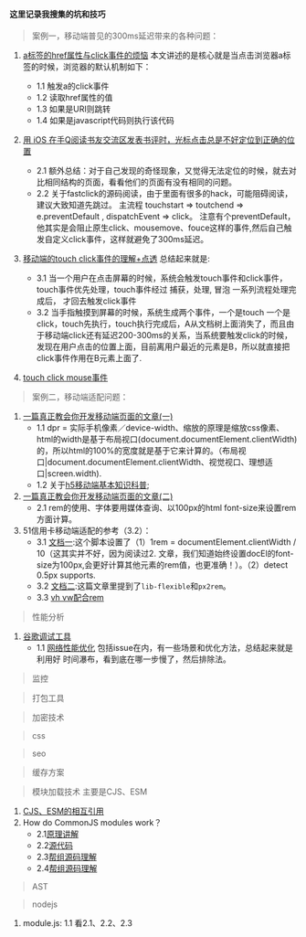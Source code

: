 #### 这里记录我搜集的坑和技巧

> 案例一，移动端普见的300ms延迟带来的各种问题：

1. [a标签的href属性与click事件的烦恼](http://hcysun.me/2015/11/26/a%E6%A0%87%E7%AD%BE%E7%9A%84href%E5%B1%9E%E6%80%A7%E4%B8%8Eclick%E4%BA%8B%E4%BB%B6%E7%9A%84%E7%83%A6%E6%81%BC/)
   本文讲述的是核心就是当点击浏览器a标签的时候，浏览器的默认机制如下：
    -   1.1 触发a的click事件
    -   1.2 读取href属性的值
    -   1.3 如果是URI则跳转
    -   1.4 如果是javascript代码则执行该代码

2. [用 iOS 在手Q阅读书友交流区发表书评时，光标点击总是不好定位到正确的位置](https://www.cnblogs.com/vajoy/p/5522114.html)
    -   2.1 额外总结：对于自己发现的奇怪现象，又觉得无法定位的时候，就去对比相同结构的页面，看看他们的页面有没有相同的问题。
    -   2.2 关于fastclick的源码阅读，由于里面有很多的hack，可能阻碍阅读，建议大致知道先跳过。 主流程 touchstart => toutchend => e.preventDefault , dispatchEvent => click。 注意有个preventDefault，他其实是会阻止原生click、mousemove、fouce这样的事件,然后自己触发自定义click事件，这样就避免了300ms延迟。

3. [移动端的touch click事件的理解+点透](https://www.jianshu.com/p/dc3bceb10dbb)
   总结起来就是:
    -   3.1 当一个用户在点击屏幕的时候，系统会触发touch事件和click事件，touch事件优先处理，touch事件经过 捕获，处理, 冒泡 一系列流程处理完成后， 才回去触发click事件
    -   3.2 当手指触摸到屏幕的时候，系统生成两个事件，一个是touch 一个是click，touch先执行，touch执行完成后，A从文档树上面消失了，而且由于移动端click还有延迟200-300ms的关系，当系统要触发click的时候，发现在用户点击的位置上面，目前离用户最近的元素是B，所以就直接把click事件作用在B元素上面了.
4. [touch click mouse事件](https://www.cnblogs.com/irelands/p/3433628.html)


> 案例二，移动端适配问题：

1. [一篇真正教会你开发移动端页面的文章(一)](http://hcysun.me/2015/10/16/%E4%B8%80%E7%AF%87%E7%9C%9F%E6%AD%A3%E6%95%99%E4%BC%9A%E4%BD%A0%E5%BC%80%E5%8F%91%E7%A7%BB%E5%8A%A8%E7%AB%AF%E9%A1%B5%E9%9D%A2%E7%9A%84%E6%96%87%E7%AB%A0(%E4%B8%80)/)
   -    1.1 dpr = 实际手机像素／device-width、缩放的原理是缩放css像素、html的width是基于布局视口(document.documentElement.clientWidth)的，所以html的100%的宽度就是基于它来计算的。（布局视口|document.documentElement.clientWidth、视觉视口、理想适口|screen.width).
   -    1.2 关于[h5移动端基本知识科普](https://github.com/riskers/blog/issues/17);
2. [一篇真正教会你开发移动端页面的文章(二)](http://hcysun.me/2015/10/19/%E4%B8%80%E7%AF%87%E7%9C%9F%E6%AD%A3%E6%95%99%E4%BC%9A%E4%BD%A0%E5%BC%80%E5%8F%91%E7%A7%BB%E5%8A%A8%E7%AB%AF%E9%A1%B5%E9%9D%A2%E7%9A%84%E6%96%87%E7%AB%A0-%E4%BA%8C/)   
   -    2.1 rem的使用、字体要用媒体查询、以100px的html font-size来设置rem方面计算。
3. 51信用卡移动端适配的参考（3.2）：
   -    3.1 [文档一](https://github.com/amfe/lib-flexible/blob/2.0/index.js):这个脚本设置了（1）1rem = documentElement.clientWidth / 10（这其实并不好，因为阅读过2. 文章，我们知道始终设置docEl的font-size为100px,会更好计算其他元素的rem值，也更准确！）。（2）detect 0.5px supports.
   -    3.2 [文档二](https://github.com/amfe/article/issues/17):这篇文章里提到了`lib-flexible`和`px2rem`。
   -    3.3 [vh vw配合rem](https://juejin.im/entry/59b00e46f265da2491513bcc)

> 性能分析
1. [谷歌调试工具](https://developers.google.com/web/tools/chrome-devtools/)
   -   1.1 [网络性能优化](https://developers.google.com/web/tools/chrome-devtools/network-performance/)
    包括issue在内，有一些场景和优化方法，总结起来就是利用好 时间瀑布，看到底在哪一步慢了，然后排除法。

> 监控

> 打包工具
   

> 加密技术

> css    

> seo

> 缓存方案

> 模块加载技术 主要是CJS、ESM
1. [CJS、ESM的相互引用](https://medium.com/@giltayar/native-es-modules-in-nodejs-status-and-future-directions-part-i-ee5ea3001f71
)
2. How do CommonJS modules work？
   -    2.1[原理讲解](http://fredkschott.com/post/2014/06/require-and-the-module-system/)
   -    2.2[源代码](https://github.com/nodejs/node/blob/master/lib/internal/modules/cjs/loader.js)
   -    2.3[帮组源码理解](http://www.infoq.com/cn/articles/nodejs-module-mechanism)
   -    2.4[帮组源码理解](http://f2e.souche.com/blog/a-js-problem-about-global/)
   

> AST

> nodejs
1. module.js:
    1.1 看2.1、2.2、2.3